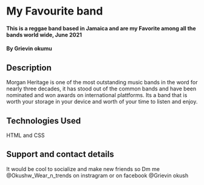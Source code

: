 # My Favourite band
#### This is a reggae band based in Jamaica and are my Favorite among all the bands world wide, June 2021
#### By **Grievin okumu**
## Description
Morgan Heritage is one of the most outstanding music bands in the word for nearly three decades, it has stood out of the common bands and have been nominated and won awards on international plattforms. Its a band that is worth your storage in your device and worth of your time to listen and enjoy.  
## Technologies Used
HTML and CSS
## Support and contact details
It would be cool to socialize and make new friends so Dm me @Okushw_Wear_n_trends on instragram or on facebook @Grievin okush

  